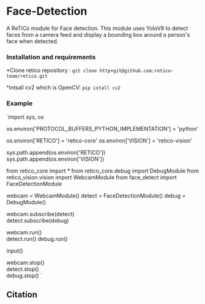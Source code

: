 # Face-Detection #


A ReTiCo module for Face detection. This module uses YoloV8 to detect faces from a camera feed and display a bounding box around a person's face when detected.

### Installation and requirements ###
*Clone retico repository : `git clone http+git@github.com:retico-team/retico.git`

*intsall cv2 which is OpenCV: `pip istall cv2`

### Example ###

`import sys, os

os.environ['PROTOCOL_BUFFERS_PYTHON_IMPLEMENTATION'] = 'python'

os.environ['RETICO'] = 'retico-core'
os.environ['VISION'] = 'retico-vision'

sys.path.append(os.environ['RETICO'])
sys.path.append(os.environ['VISION'])

from retico_core import *
from retico_core.debug import DebugModule
from retico_vision.vision import WebcamModule 
from face_detect import FaceDetectionModule


webcam = WebcamModule()
detect = FaceDetectionModule()
debug = DebugModule()  

webcam.subscribe(detect)      
detect.subscribe(debug)

webcam.run()  
detect.run()
debug.run()  

input()

webcam.stop()  
detect.stop()   
debug.stop() `


## Citation ##
